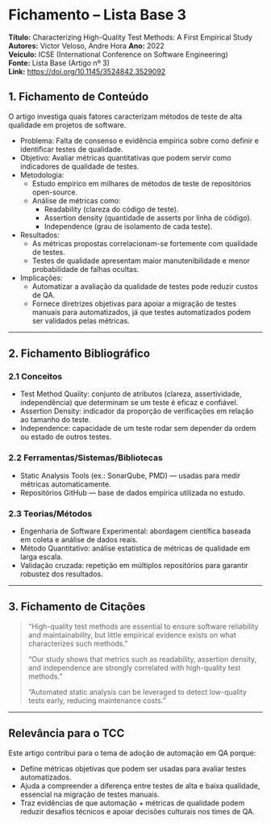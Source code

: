 # Fichamento – Lista Base 3
**Título:** Characterizing High-Quality Test Methods: A First Empirical Study  
**Autores:** Victor Veloso, Andre Hora 
**Ano:** 2022  
**Veículo:** ICSE (International Conference on Software Engineering)  
**Fonte:** Lista Base (Artigo nº 3)  
**Link:** https://doi.org/10.1145/3524842.3529092  


## 1. Fichamento de Conteúdo
O artigo investiga quais fatores caracterizam métodos de teste de alta qualidade em projetos de software.  
- Problema: Falta de consenso e evidência empírica sobre como definir e identificar testes de qualidade.  
- Objetivo: Avaliar métricas quantitativas que podem servir como indicadores de qualidade de testes.  
- Metodologia:  
  - Estudo empírico em milhares de métodos de teste de repositórios open-source.  
  - Análise de métricas como:  
    - Readability (clareza do código de teste).  
    - Assertion density (quantidade de asserts por linha de código).  
    - Independence (grau de isolamento de cada teste).  
- Resultados:  
  - As métricas propostas correlacionam-se fortemente com qualidade de testes.  
  - Testes de qualidade apresentam maior manutenibilidade e menor probabilidade de falhas ocultas.  
- Implicações:  
  - Automatizar a avaliação da qualidade de testes pode reduzir custos de QA.  
  - Fornece diretrizes objetivas para apoiar a migração de testes manuais para automatizados, já que testes automatizados podem ser validados pelas métricas.  

---

## 2. Fichamento Bibliográfico

### 2.1 Conceitos
- Test Method Quality: conjunto de atributos (clareza, assertividade, independência) que determinam se um teste é eficaz e confiável.  
- Assertion Density: indicador da proporção de verificações em relação ao tamanho do teste.  
- Independence: capacidade de um teste rodar sem depender da ordem ou estado de outros testes.  

### 2.2 Ferramentas/Sistemas/Bibliotecas
- Static Analysis Tools (ex.: SonarQube, PMD) — usadas para medir métricas automaticamente.  
- Repositórios GitHub — base de dados empírica utilizada no estudo.  

### 2.3 Teorias/Métodos
- Engenharia de Software Experimental: abordagem científica baseada em coleta e análise de dados reais.  
- Método Quantitativo: análise estatística de métricas de qualidade em larga escala.  
- Validação cruzada: repetição em múltiplos repositórios para garantir robustez dos resultados.  

---

## 3. Fichamento de Citações
> “High-quality test methods are essential to ensure software reliability and maintainability, but little empirical evidence exists on what characterizes such methods.”  
>  
> “Our study shows that metrics such as readability, assertion density, and independence are strongly correlated with high-quality test methods.”  
>  
> “Automated static analysis can be leveraged to detect low-quality tests early, reducing maintenance costs.”

---

## Relevância para o TCC
Este artigo contribui para o tema de adoção de automação em QA porque:  
- Define métricas objetivas que podem ser usadas para avaliar testes automatizados.  
- Ajuda a compreender a diferença entre testes de alta e baixa qualidade, essencial na migração de testes manuais.  
- Traz evidências de que automação + métricas de qualidade podem reduzir desafios técnicos e apoiar decisões culturais nos times de QA.
